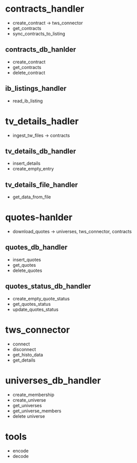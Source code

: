 # contracts_handler
- create_contract -> tws_connector
- get_contracts
- sync_contracts_to_listing
## contracts_db_hanlder
- create_contract
- get_contracts
- delete_contract
## ib_listings_handler
- read_ib_listing

# tv_details_hadler
- ingest_tw_files -> contracts
## tv_details_db_handler
- insert_details
- create_empty_entry
## tv_details_file_handler
- get_data_from_file

# quotes-hanlder
- download_quotes -> universes, tws_connector, contracts
## quotes_db_handler
- insert_quotes
- get_quotes
- delete_quotes
## quotes_status_db_handler
- create_empty_quote_status
- get_quotes_status
- update_quotes_status

# tws_connector
- connect
- disconnect
- get_histo_data
- get_details

# universes_db_handler
- create_membership
- create_universe
- get_universes
- get_universe_members
- delete universe

# tools
- encode
- decode